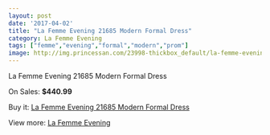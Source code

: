 ```yaml
---
layout: post
date: '2017-04-02'
title: "La Femme Evening 21685 Modern Formal Dress"
category: La Femme Evening
tags: ["femme","evening","formal","modern","prom"]
image: http://img.princessan.com/23998-thickbox_default/la-femme-evening-21685-modern-formal-dress.jpg
---
```

La Femme Evening 21685 Modern Formal Dress

On Sales: **$440.99**
<a href="https://www.princessan.com/en/la-femme-evening/11076-la-femme-evening-21685-modern-formal-dress.html"><amp-img layout="responsive" width="600" height="600" src="//img.princessan.com/23998-thickbox_default/la-femme-evening-21685-modern-formal-dress.jpg" alt="La Femme Evening 21685 Modern Formal Dress 0" /></a>

Buy it: [La Femme Evening 21685 Modern Formal Dress](https://www.princessan.com/en/la-femme-evening/11076-la-femme-evening-21685-modern-formal-dress.html "La Femme Evening 21685 Modern Formal Dress")

View more: [La Femme Evening](https://www.princessan.com/en/29-la-femme-evening "La Femme Evening")